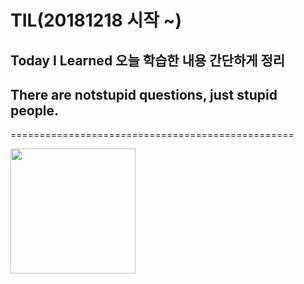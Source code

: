 # TIL(20181218 시작 ~)
## Today I Learned 오늘 학습한 내용 간단하게 정리
## There are notstupid questions, just stupid people.
=================================================
<div>
<img src="https://user-images.githubusercontent.com/44331989/50150424-4b9de380-0301-11e9-9e79-41e6595fe8ba.png" width="200">  
</div>


